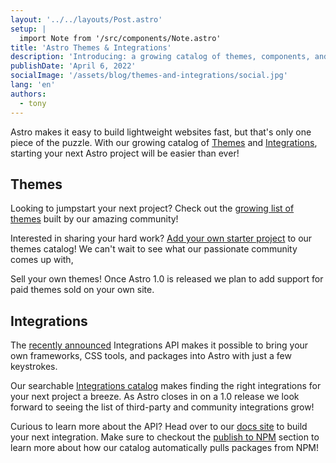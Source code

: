 ```yaml
---
layout: '../../layouts/Post.astro'
setup: |
  import Note from '/src/components/Note.astro'
title: 'Astro Themes & Integrations'
description: 'Introducing: a growing catalog of themes, components, and integrations to jumpstart your next Astro project.'
publishDate: 'April 6, 2022'
socialImage: '/assets/blog/themes-and-integrations/social.jpg'
lang: 'en'
authors:
  - tony
---
```


Astro makes it easy to build lightweight websites fast, but that's only one piece of the puzzle. With our growing catalog of [Themes](https://astro.build/themes) and [Integrations](https://astro.build/integrations), starting your next Astro project will be easier than ever!

## Themes

Looking to jumpstart your next project? Check out the [growing list of themes](https://astro.build/themes) built by our amazing community!

Interested in sharing your hard work? [Add your own starter project](https://github.com/withastro/astro.build/issues/new/choose) to our themes catalog! We can't wait to see what our passionate community comes up with, 

<Note title="Coming Soon">
Sell your own themes! Once Astro 1.0 is released we plan to add support for paid themes sold on your own site.
</Note>

## Integrations

The [recently announced](https://astro.build/blog/astro-025/#new-astro-integrations) Integrations API makes it possible to bring your own frameworks, CSS tools, and packages into Astro with just a few keystrokes.

Our searchable [Integrations catalog](https://astro.build/integrations) makes finding the right integrations for your next project a breeze. As Astro closes in on a 1.0 release we look forward to seeing the list of third-party and community integrations grow!

Curious to learn more about the API? Head over to our [docs site](https://docs.astro.build/en/guides/integrations-guide/) to build your next integration. Make sure to checkout the [publish to NPM](https://docs.astro.build/en/guides/publish-to-npm/#integrations-library) section to learn more about how our catalog automatically pulls packages from NPM!
